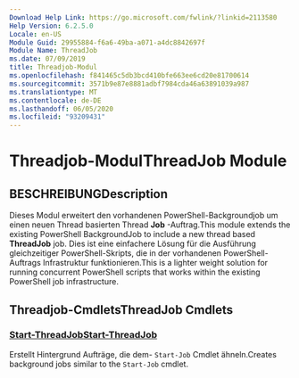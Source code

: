 ```yaml
---
Download Help Link: https://go.microsoft.com/fwlink/?linkid=2113580
Help Version: 6.2.5.0
Locale: en-US
Module Guid: 29955884-f6a6-49ba-a071-a4dc8842697f
Module Name: ThreadJob
ms.date: 07/09/2019
title: Threadjob-Modul
ms.openlocfilehash: f841465c5db3bcd410bfe663ee6cd20e81700614
ms.sourcegitcommit: 3571b9e87e8881adbf7984cda46a63891039a987
ms.translationtype: MT
ms.contentlocale: de-DE
ms.lasthandoff: 06/05/2020
ms.locfileid: "93209431"
---
```

# <span data-ttu-id="dc1c9-102">Threadjob-Modul</span><span class="sxs-lookup"><span data-stu-id="dc1c9-102">ThreadJob Module</span></span>

## <span data-ttu-id="dc1c9-103">BESCHREIBUNG</span><span class="sxs-lookup"><span data-stu-id="dc1c9-103">Description</span></span>
<span data-ttu-id="dc1c9-104">Dieses Modul erweitert den vorhandenen PowerShell-Backgroundjob um einen neuen Thread basierten Thread **Job** -Auftrag.</span><span class="sxs-lookup"><span data-stu-id="dc1c9-104">This module extends the existing PowerShell BackgroundJob to include a new thread based **ThreadJob** job.</span></span> <span data-ttu-id="dc1c9-105">Dies ist eine einfachere Lösung für die Ausführung gleichzeitiger PowerShell-Skripts, die in der vorhandenen PowerShell-Auftrags Infrastruktur funktionieren.</span><span class="sxs-lookup"><span data-stu-id="dc1c9-105">This is a lighter weight solution for running concurrent PowerShell scripts that works within the existing PowerShell job infrastructure.</span></span>

## <span data-ttu-id="dc1c9-106">Threadjob-Cmdlets</span><span class="sxs-lookup"><span data-stu-id="dc1c9-106">ThreadJob Cmdlets</span></span>

### [<span data-ttu-id="dc1c9-107">Start-ThreadJob</span><span class="sxs-lookup"><span data-stu-id="dc1c9-107">Start-ThreadJob</span></span>](Start-ThreadJob.md)
<span data-ttu-id="dc1c9-108">Erstellt Hintergrund Aufträge, die dem- `Start-Job` Cmdlet ähneln.</span><span class="sxs-lookup"><span data-stu-id="dc1c9-108">Creates background jobs similar to the `Start-Job` cmdlet.</span></span>
